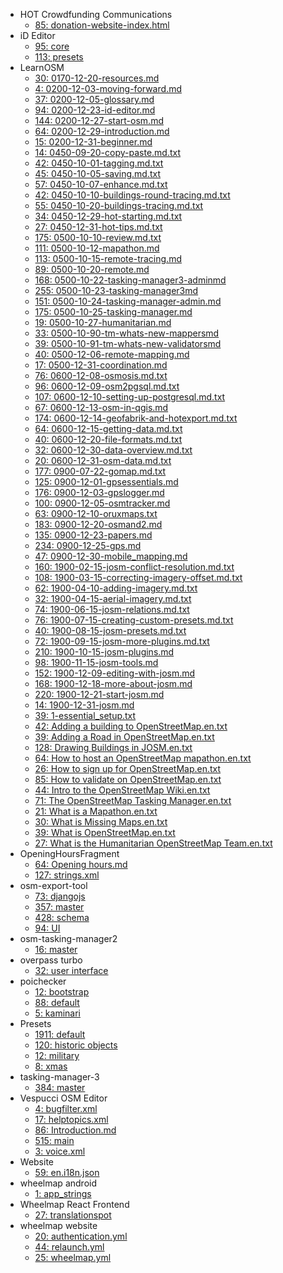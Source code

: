 - HOT Crowdfunding Communications
  - [85: donation-website-index.html](https://www.transifex.com/hotosm/hot-crowdfunding-communications/viewstrings/#pt_BR/donation-website-indexhtml)
- iD Editor
  - [95: core](https://www.transifex.com/openstreetmap/id-editor/viewstrings/#pt_BR/core)
  - [113: presets](https://www.transifex.com/openstreetmap/id-editor/viewstrings/#pt_BR/presets)
- LearnOSM
  - [30: 0170-12-20-resources.md](https://www.transifex.com/hotosm/learnosm-1/viewstrings/#pt_BR/0170-12-20-resourcesmd)
  - [4: 0200-12-03-moving-forward.md](https://www.transifex.com/hotosm/learnosm-1/viewstrings/#pt_BR/0200-12-03-moving-forwardmd)
  - [37: 0200-12-05-glossary.md](https://www.transifex.com/hotosm/learnosm-1/viewstrings/#pt_BR/0200-12-05-glossarymd)
  - [94: 0200-12-23-id-editor.md](https://www.transifex.com/hotosm/learnosm-1/viewstrings/#pt_BR/0200-12-23-id-editormd)
  - [144: 0200-12-27-start-osm.md](https://www.transifex.com/hotosm/learnosm-1/viewstrings/#pt_BR/0200-12-27-start-osmmd)
  - [64: 0200-12-29-introduction.md](https://www.transifex.com/hotosm/learnosm-1/viewstrings/#pt_BR/0200-12-29-introductionmd)
  - [15: 0200-12-31-beginner.md](https://www.transifex.com/hotosm/learnosm-1/viewstrings/#pt_BR/0200-12-31-beginnermd)
  - [14: 0450-09-20-copy-paste.md.txt](https://www.transifex.com/hotosm/learnosm-1/viewstrings/#pt_BR/0450-09-20-copy-pastemdtxt)
  - [42: 0450-10-01-tagging.md.txt](https://www.transifex.com/hotosm/learnosm-1/viewstrings/#pt_BR/0450-10-01-taggingmdtxt)
  - [45: 0450-10-05-saving.md.txt](https://www.transifex.com/hotosm/learnosm-1/viewstrings/#pt_BR/0450-10-05-savingmdtxt)
  - [57: 0450-10-07-enhance.md.txt](https://www.transifex.com/hotosm/learnosm-1/viewstrings/#pt_BR/0450-10-07-enhancemdtxt)
  - [42: 0450-10-10-buildings-round-tracing.md.txt](https://www.transifex.com/hotosm/learnosm-1/viewstrings/#pt_BR/0450-10-10-buildings-round-tracingmdtxt)
  - [55: 0450-10-20-buildings-tracing.md.txt](https://www.transifex.com/hotosm/learnosm-1/viewstrings/#pt_BR/0450-10-20-buildings-tracingmdtxt)
  - [34: 0450-12-29-hot-starting.md.txt](https://www.transifex.com/hotosm/learnosm-1/viewstrings/#pt_BR/0450-12-29-hot-startingmdtxt)
  - [27: 0450-12-31-hot-tips.md.txt](https://www.transifex.com/hotosm/learnosm-1/viewstrings/#pt_BR/0450-12-31-hot-tipsmdtxt)
  - [175: 0500-10-10-review.md.txt](https://www.transifex.com/hotosm/learnosm-1/viewstrings/#pt_BR/0500-10-10-reviewmdtxt)
  - [111: 0500-10-12-mapathon.md](https://www.transifex.com/hotosm/learnosm-1/viewstrings/#pt_BR/0500-10-12-mapathonmd)
  - [113: 0500-10-15-remote-tracing.md](https://www.transifex.com/hotosm/learnosm-1/viewstrings/#pt_BR/0500-10-15-remote-tracingmd)
  - [89: 0500-10-20-remote.md](https://www.transifex.com/hotosm/learnosm-1/viewstrings/#pt_BR/0500-10-20-remotemd)
  - [168: 0500-10-22-tasking-manager3-adminmd](https://www.transifex.com/hotosm/learnosm-1/viewstrings/#pt_BR/0500-10-22-tasking-manager3-adminmd)
  - [255: 0500-10-23-tasking-manager3md](https://www.transifex.com/hotosm/learnosm-1/viewstrings/#pt_BR/0500-10-23-tasking-manager3md)
  - [151: 0500-10-24-tasking-manager-admin.md](https://www.transifex.com/hotosm/learnosm-1/viewstrings/#pt_BR/0500-10-24-tasking-manager-adminmd)
  - [175: 0500-10-25-tasking-manager.md](https://www.transifex.com/hotosm/learnosm-1/viewstrings/#pt_BR/0500-10-25-tasking-managermd)
  - [19: 0500-10-27-humanitarian.md](https://www.transifex.com/hotosm/learnosm-1/viewstrings/#pt_BR/0500-10-27-humanitarianmd)
  - [33: 0500-10-90-tm-whats-new-mappersmd](https://www.transifex.com/hotosm/learnosm-1/viewstrings/#pt_BR/0500-10-90-tm-whats-new-mappersmd)
  - [39: 0500-10-91-tm-whats-new-validatorsmd](https://www.transifex.com/hotosm/learnosm-1/viewstrings/#pt_BR/0500-10-91-tm-whats-new-validatorsmd)
  - [40: 0500-12-06-remote-mapping.md](https://www.transifex.com/hotosm/learnosm-1/viewstrings/#pt_BR/0500-12-06-remote-mappingmd)
  - [17: 0500-12-31-coordination.md](https://www.transifex.com/hotosm/learnosm-1/viewstrings/#pt_BR/0500-12-31-coordinationmd)
  - [76: 0600-12-08-osmosis.md.txt](https://www.transifex.com/hotosm/learnosm-1/viewstrings/#pt_BR/0600-12-08-osmosismdtxt)
  - [96: 0600-12-09-osm2pgsql.md.txt](https://www.transifex.com/hotosm/learnosm-1/viewstrings/#pt_BR/0600-12-09-osm2pgsqlmdtxt)
  - [107: 0600-12-10-setting-up-postgresql.md.txt](https://www.transifex.com/hotosm/learnosm-1/viewstrings/#pt_BR/0600-12-10-setting-up-postgresqlmdtxt)
  - [67: 0600-12-13-osm-in-qgis.md](https://www.transifex.com/hotosm/learnosm-1/viewstrings/#pt_BR/0600-12-13-osm-in-qgismd)
  - [174: 0600-12-14-geofabrik-and-hotexport.md.txt](https://www.transifex.com/hotosm/learnosm-1/viewstrings/#pt_BR/0600-12-14-geofabrik-and-hotexportmdtxt)
  - [64: 0600-12-15-getting-data.md.txt](https://www.transifex.com/hotosm/learnosm-1/viewstrings/#pt_BR/0600-12-15-getting-datamdtxt)
  - [40: 0600-12-20-file-formats.md.txt](https://www.transifex.com/hotosm/learnosm-1/viewstrings/#pt_BR/0600-12-20-file-formatsmdtxt)
  - [32: 0600-12-30-data-overview.md.txt](https://www.transifex.com/hotosm/learnosm-1/viewstrings/#pt_BR/0600-12-30-data-overviewmdtxt)
  - [20: 0600-12-31-osm-data.md.txt](https://www.transifex.com/hotosm/learnosm-1/viewstrings/#pt_BR/0600-12-31-osm-datamdtxt)
  - [177: 0900-07-22-gomap.md.txt](https://www.transifex.com/hotosm/learnosm-1/viewstrings/#pt_BR/0900-07-22-gomapmdtxt)
  - [125: 0900-12-01-gpsessentials.md](https://www.transifex.com/hotosm/learnosm-1/viewstrings/#pt_BR/0900-12-01-gpsessentialsmd)
  - [176: 0900-12-03-gpslogger.md](https://www.transifex.com/hotosm/learnosm-1/viewstrings/#pt_BR/0900-12-03-gpsloggermd)
  - [100: 0900-12-05-osmtracker.md](https://www.transifex.com/hotosm/learnosm-1/viewstrings/#pt_BR/0900-12-05-osmtrackermd)
  - [63: 0900-12-10-oruxmaps.txt](https://www.transifex.com/hotosm/learnosm-1/viewstrings/#pt_BR/0900-12-10-oruxmapstxt)
  - [183: 0900-12-20-osmand2.md](https://www.transifex.com/hotosm/learnosm-1/viewstrings/#pt_BR/0900-12-20-osmand2md)
  - [135: 0900-12-23-papers.md](https://www.transifex.com/hotosm/learnosm-1/viewstrings/#pt_BR/0900-12-23-papersmd)
  - [234: 0900-12-25-gps.md](https://www.transifex.com/hotosm/learnosm-1/viewstrings/#pt_BR/0900-12-25-gpsmd)
  - [47: 0900-12-30-mobile_mapping.md](https://www.transifex.com/hotosm/learnosm-1/viewstrings/#pt_BR/0900-12-30-mobile_mappingmd)
  - [160: 1900-02-15-josm-conflict-resolution.md.txt](https://www.transifex.com/hotosm/learnosm-1/viewstrings/#pt_BR/1900-02-15-josm-conflict-resolutionmdtxt)
  - [108: 1900-03-15-correcting-imagery-offset.md.txt](https://www.transifex.com/hotosm/learnosm-1/viewstrings/#pt_BR/1900-03-15-correcting-imagery-offsetmdtxt)
  - [62: 1900-04-10-adding-imagery.md.txt](https://www.transifex.com/hotosm/learnosm-1/viewstrings/#pt_BR/1900-04-10-adding-imagerymdtxt)
  - [32: 1900-04-15-aerial-imagery.md.txt](https://www.transifex.com/hotosm/learnosm-1/viewstrings/#pt_BR/1900-04-15-aerial-imagerymdtxt)
  - [74: 1900-06-15-josm-relations.md.txt](https://www.transifex.com/hotosm/learnosm-1/viewstrings/#pt_BR/1900-06-15-josm-relationsmdtxt)
  - [76: 1900-07-15-creating-custom-presets.md.txt](https://www.transifex.com/hotosm/learnosm-1/viewstrings/#pt_BR/1900-07-15-creating-custom-presetsmdtxt)
  - [40: 1900-08-15-josm-presets.md.txt](https://www.transifex.com/hotosm/learnosm-1/viewstrings/#pt_BR/1900-08-15-josm-presetsmdtxt)
  - [72: 1900-09-15-josm-more-plugins.md.txt](https://www.transifex.com/hotosm/learnosm-1/viewstrings/#pt_BR/1900-09-15-josm-more-pluginsmdtxt)
  - [210: 1900-10-15-josm-plugins.md](https://www.transifex.com/hotosm/learnosm-1/viewstrings/#pt_BR/1900-10-15-josm-pluginsmd)
  - [98: 1900-11-15-josm-tools.md](https://www.transifex.com/hotosm/learnosm-1/viewstrings/#pt_BR/1900-11-15-josm-toolsmd)
  - [152: 1900-12-09-editing-with-josm.md](https://www.transifex.com/hotosm/learnosm-1/viewstrings/#pt_BR/1900-12-09-editing-with-josmmd)
  - [168: 1900-12-18-more-about-josm.md](https://www.transifex.com/hotosm/learnosm-1/viewstrings/#pt_BR/1900-12-18-more-about-josmmd)
  - [220: 1900-12-21-start-josm.md](https://www.transifex.com/hotosm/learnosm-1/viewstrings/#pt_BR/1900-12-21-start-josmmd)
  - [14: 1900-12-31-josm.md](https://www.transifex.com/hotosm/learnosm-1/viewstrings/#pt_BR/1900-12-31-josmmd)
  - [39: 1-essential_setup.txt](https://www.transifex.com/hotosm/learnosm-1/viewstrings/#pt_BR/1-essential_setuptxt)
  - [42: Adding a building to OpenStreetMap.en.txt](https://www.transifex.com/hotosm/learnosm-1/viewstrings/#pt_BR/adding-a-building-to-openstreetmapentxt)
  - [39: Adding a Road in OpenStreetMap.en.txt](https://www.transifex.com/hotosm/learnosm-1/viewstrings/#pt_BR/adding-a-road-in-openstreetmapentxt)
  - [128: Drawing Buildings in JOSM.en.txt](https://www.transifex.com/hotosm/learnosm-1/viewstrings/#pt_BR/drawing-buildings-in-josmentxt)
  - [64: How to host an OpenStreetMap mapathon.en.txt](https://www.transifex.com/hotosm/learnosm-1/viewstrings/#pt_BR/how-to-host-an-openstreetmap-mapathonentxt)
  - [26: How to sign up for OpenStreetMap.en.txt](https://www.transifex.com/hotosm/learnosm-1/viewstrings/#pt_BR/how-to-sign-up-for-openstreetmapentxt)
  - [85: How to validate on OpenStreetMap.en.txt](https://www.transifex.com/hotosm/learnosm-1/viewstrings/#pt_BR/how-to-validate-on-openstreetmapentxt)
  - [44: Intro to the OpenStreetMap Wiki.en.txt](https://www.transifex.com/hotosm/learnosm-1/viewstrings/#pt_BR/intro-to-the-openstreetmap-wikientxt)
  - [71: The OpenStreetMap Tasking Manager.en.txt](https://www.transifex.com/hotosm/learnosm-1/viewstrings/#pt_BR/the-openstreetmap-tasking-managerentxt)
  - [21: What is a Mapathon.en.txt](https://www.transifex.com/hotosm/learnosm-1/viewstrings/#pt_BR/what-is-a-mapathonentxt)
  - [30: What is Missing Maps.en.txt](https://www.transifex.com/hotosm/learnosm-1/viewstrings/#pt_BR/what-is-missing-mapsentxt)
  - [39: What is OpenStreetMap.en.txt](https://www.transifex.com/hotosm/learnosm-1/viewstrings/#pt_BR/what-is-openstreetmapentxt)
  - [27: What is the Humanitarian OpenStreetMap Team.en.txt](https://www.transifex.com/hotosm/learnosm-1/viewstrings/#pt_BR/what-is-the-humanitarian-openstreetmap-teamentxt)
- OpeningHoursFragment
  - [64: Opening hours.md](https://www.transifex.com/openstreetmap/openinghoursfragment/viewstrings/#pt_BR/opening-hoursmd)
  - [127: strings.xml](https://www.transifex.com/openstreetmap/openinghoursfragment/viewstrings/#pt_BR/stringsxml)
- osm-export-tool
  - [73: djangojs](https://www.transifex.com/hotosm/export-tool/viewstrings/#pt_BR/djangojs)
  - [357: master](https://www.transifex.com/hotosm/export-tool/viewstrings/#pt_BR/master)
  - [428: schema](https://www.transifex.com/hotosm/export-tool/viewstrings/#pt_BR/schema)
  - [94: UI](https://www.transifex.com/hotosm/export-tool/viewstrings/#pt_BR/ui)
- osm-tasking-manager2
  - [16: master](https://www.transifex.com/hotosm/osm-tasking-manager2/viewstrings/#pt_BR/master)
- overpass turbo
  - [32: user interface](https://www.transifex.com/overpass-turbo/overpass-turbo/viewstrings/#pt_BR/main)
- poichecker
  - [12: bootstrap](https://www.transifex.com/sozialhelden/poichecker/viewstrings/#pt_BR/bootstrap)
  - [88: default](https://www.transifex.com/sozialhelden/poichecker/viewstrings/#pt_BR/default)
  - [5: kaminari](https://www.transifex.com/sozialhelden/poichecker/viewstrings/#pt_BR/kaminari)
- Presets
  - [1911: default](https://www.transifex.com/openstreetmap/presets/viewstrings/#pt_BR/presetpot)
  - [120: historic objects](https://www.transifex.com/openstreetmap/presets/viewstrings/#pt_BR/historic)
  - [12: military](https://www.transifex.com/openstreetmap/presets/viewstrings/#pt_BR/military)
  - [8: xmas](https://www.transifex.com/openstreetmap/presets/viewstrings/#pt_BR/xmas)
- tasking-manager-3
  - [384: master](https://www.transifex.com/hotosm/tasking-manager-3/viewstrings/#pt_BR/master)
- Vespucci OSM Editor
  - [4: bugfilter.xml](https://www.transifex.com/openstreetmap/vespucci/viewstrings/#pt_BR/bugfilterxml)
  - [17: helptopics.xml](https://www.transifex.com/openstreetmap/vespucci/viewstrings/#pt_BR/helptopicsxml)
  - [86: Introduction.md](https://www.transifex.com/openstreetmap/vespucci/viewstrings/#pt_BR/introductionmd)
  - [515: main](https://www.transifex.com/openstreetmap/vespucci/viewstrings/#pt_BR/main)
  - [3: voice.xml](https://www.transifex.com/openstreetmap/vespucci/viewstrings/#pt_BR/voicexml)
- Website
  - [59: en.i18n.json](https://www.transifex.com/update-politics/website-68/viewstrings/#pt_BR/eni18njson)
- wheelmap android
  - [1: app_strings](https://www.transifex.com/sozialhelden/wheelmap-android/viewstrings/#pt_BR/app_strings)
- Wheelmap React Frontend
  - [27: translationspot](https://www.transifex.com/sozialhelden/wheelmap-react-frontend/viewstrings/#pt_BR/translationspot)
- wheelmap website
  - [20: authentication.yml](https://www.transifex.com/sozialhelden/wheelmap-website/viewstrings/#pt_BR/authenticationyml)
  - [44: relaunch.yml](https://www.transifex.com/sozialhelden/wheelmap-website/viewstrings/#pt_BR/relaunchyml)
  - [25: wheelmap.yml](https://www.transifex.com/sozialhelden/wheelmap-website/viewstrings/#pt_BR/wheelmapyml)
